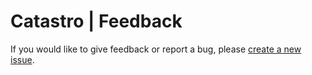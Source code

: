 # Catastro | Feedback
If you would like to give feedback or report a bug, please [create a new issue](https://github.com/Hypersapling/eggfight-feedback/issues/new/choose).
